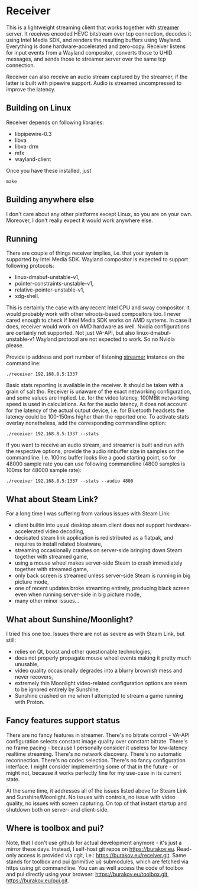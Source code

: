 # Receiver

This is a lightweight streaming client that works together with [streamer](https://burakov.eu/streamer.git) server. It receives encoded HEVC bitstream over tcp connection, decodes it using Intel Media SDK, and renders the resulting buffers using Wayland. Everything is done hardware-accelerated and zero-copy. Receiver listens for input events from a Wayland compositor, converts those to UHID messages, and sends those to streamer server over the same tcp connection.

Receiver can also receive an audio stream captured by the streamer, if the latter is built with pipewire support. Audio is streamed uncompressed to improve the latency.

## Building on Linux

Receiver depends on following libraries:
* libpipewire-0.3
* libva
* libva-drm
* mfx
* wayland-client

Once you have these installed, just
```
make
```

## Building anywhere else

I don't care about any other platforms except Linux, so you are on your own. Moreover, I don't really expect it would work anywhere else.

## Running

There are couple of things receiver implies, i.e. that your system is supported by Intel Media SDK. Wayland compositor is expected to support following protocols:
* linux-dmabuf-unstable-v1,
* pointer-constraints-unstable-v1,
* relative-pointer-unstable-v1,
* xdg-shell.

This is certainly the case with any recent Intel CPU and sway compositor. It would probably work with other wlroots-based compositors too. I never cared enough to check if Intel Media SDK works on AMD systems. In case it does, receiver would work on AMD hardware as well. Nvidia configurations are certainly not supported. Not just VA-API, but also linux-dmabuf-unstable-v1 Wayland protocol are not expected to work. So no Nvidia please.

Provide ip address and port number of listening [streamer](https://burakov/streamer.git) instance on the commandline:
```
./receiver 192.168.8.5:1337
```

Basic stats reporting is available in the receiver. It should be taken with a grain of salt tho. Receiver is unaware of the exact networking configuration, and some values are implied. I.e. for the video latency, 100MBit networking speed is used in calculations. As for the audio latency, it does not account for the latency of the actual output device, i.e. for Bluetooth headsets the latency could be 100-150ms higher than the reported one. To activate stats overlay nonetheless, add the corresponding commandline option:
```
./receiver 192.168.8.5:1337 --stats
```

If you want to receive an audio stream, and streamer is built and run with the respective options, provide the audio rinbuffer size in samples on the commandline. I.e. 100ms buffer looks like a good starting point, so for 48000 sample rate you can use following commandline (4800 samples is 100ms for 48000 sample rate):
```
./receiver 192.168.8.5:1337 --stats --audio 4800
```

## What about Steam Link?

For a long time I was suffering from various issues with Steam Link:
* client builtin into usual desktop steam client does not support hardware-accelerated video decoding,
* decicated steam link application is redistributed as a flatpak, and requires to install related bloatware,
* streaming occasionally crashes on server-side bringing down Steam together with streamed game,
* using a mouse wheel makes server-side Steam to crash immediately together with streamed game,
* only back screen is streamed unless server-side Steam is running in big picture mode,
* one of recent updates broke streaming entirely, producing black screen even when running server-side in big picture mode,
* many other minor issues...

## What about Sunshine/Moonlight?

I tried this one too. Issues there are not as severe as with Steam Link, but still:
* relies on Qt, boost and other questionable technologies,
* does not properly propagate mouse wheel events making it pretty much unusable,
* video quality occasionally degrades into a blurry brownish mess and never recovers,
* extremely thin Moonlight video-related configuration options are seem to be ignored entirely by Sunshine,
* Sunshine crashed on me when I attempted to stream a game running with Proton.

## Fancy features support status

There are no fancy features in streamer. There's no bitrate control - VA-API configuration selects constant image quality over constant bitrate. There's no frame pacing - because I personally consider it useless for low-latency realtime streaming. There's no network discovery. There's no automatic reconnection. There's no codec selection. There's no fancy configuration interface. I might consider implementing some of that in the future - or might not, because it works perfectly fine for my use-case in its current state.

At the same time, it addresses all of the issues listed above for Steam Link and Sunshine/Moonlight. No issues with controls, no issue with video quality, no issues with screen capturing. On top of that instant startup and shutdown both on server- and client-side.

## Where is toolbox and pui?

Note, that I don't use github for actual development anymore - it's just a mirror these days. Instead, I self-host git repos on https://burakov.eu. Read-only access is provided via cgit, i.e.: https://burakov.eu/receiver.git. Same stands for toolbox and pui (primitive ui) submodules, which are fetched via https using git commandline. You can as well access the code of toolbox and pui directly using your browser: https://burakov.eu/toolbox.git, https://burakov.eu/pui.git.
